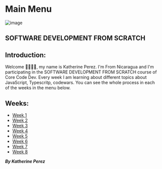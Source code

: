 # Main Menu 

![image](https://user-images.githubusercontent.com/86013814/166605776-68c2b754-9143-485d-8bb4-6645c10316d0.png)

## SOFTWARE DEVELOPMENT FROM SCRATCH

## Introduction: 

Welcome 🙋‍♂️🙋‍♀️, my name is Katherine Perez. I'm From Nicaragua and I'm participating in the SOFTWARE DEVELOPMENT FROM SCRATCH course of Core Code Dev. Every week I am learning about different topics about JavaScript, Typescritp, codewars. You can see the whole process in each of the weeks in the menu below.

## Weeks:

- [Week 1](https://github.com/kathe92/core-code-from-scratch-readme/blob/main/WEEK-1/menu.md)
- [Week 2](https://github.com/kathe92/core-code-from-scratch-readme/blob/main/WEEK-2/menu.md)
- [Week 3](https://github.com/kathe92/core-code-from-scratch-readme/blob/main/WEEK-3/menu.md)
- [Week 4](https://github.com/kathe92/core-code-from-scratch-readme/blob/main/WEEK-4/menu.md)
- [Week 5](https://github.com/kathe92/core-code-from-scratch-readme/blob/main/WEEK-5/menu.md)
- [Week 6](https://github.com/kathe92/core-code-from-scratch-readme/blob/main/WEEK-6/menu.md)
- [Week 7](https://github.com/kathe92/core-code-from-scratch-readme/blob/main/WEEK-7/menu.md)
- [Week 8](https://github.com/kathe92/core-code-from-scratch-readme/blob/main/WEEK-8/menu.md)

***By Katherine Perez***
